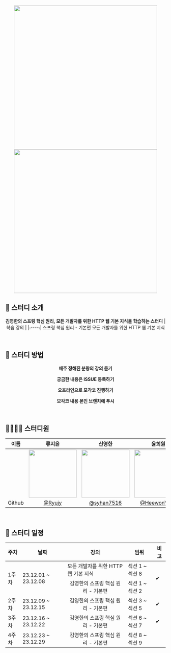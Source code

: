 <p align="center">
  <br>
  <img src="https://cdn.inflearn.com/public/files/courses/327918/628ca56f-ab9d-4c00-aa26-5ffae44abae6/325969-eng.png" alt='' width='450px'>
  <img src="https://cdn.inflearn.com/public/files/courses/326277/4df75704-dd5d-403f-be3c-6860251d4326/326277-kor-b.jpg" alt='' width='450px'>
  <br>
</p>

## 🎉 스터디 소개

<div align="center">
  
  **김영한의 스프링 핵심 원리, 모든 개발자를 위한 HTTP 웹 기본 지식을 학습하는 스터디**
  | 학습 강의 | 
  |:----:|
  스프링 핵심 원리 - 기본편
  모든 개발자를 위한 HTTP 웹 기본 지식
</div>
<br/>

## 🚩 스터디 방법

<div align="center">

**매주 정해진 분량의 강의 듣기**

**궁금한 내용은 ISSUE 등록하기**

**오프라인으로 모각코 진행하기**

**모각코 내용 본인 브랜치에 푸시**
  
</div>
<br/>

## 👨‍👩‍👧‍👦 스터디원

<div align="center">
  
| 이름 | 류지윤 | 신영한 | 윤희원 |
| :--: | :----: | :----: | :----: |
| | <img src="https://avatars.githubusercontent.com/u/63836145?v=4" width="150"/> | <img src="https://avatars.githubusercontent.com/u/83218200?v=4" width="150"/> | <img src="https://avatars.githubusercontent.com/u/59885440?v=4" width="150"/>
| Github | [@Ryujy](https://github.com/Ryujy) | [@syhan7516](https://github.com/syhan7516)| [@HeewonYoun](https://github.com/HeewonYoun)|

</div>
<br/>

## 📆 스터디 일정

<div align="center">
  
<table>
  <thead>
    <tr>
      <th>주차</th>
      <th>날짜</th>
      <th>강의</th>
      <th>범위</th>
      <th>비고</th>
    </tr>
  </thead>
  <tbody>
    <tr>
      <td rowspan="2">1주차</td>
      <td rowspan="2">23.12.01 ~ 23.12.08</td>
      <td>모든 개발자를 위한 HTTP 웹 기본 지식</td>
      <td>섹션 1 ~ 섹션 8</td>
      <td rowspan="2">✔</td>
    </tr>
    <tr>
      <td align="center">김영한의 스프링 핵심 원리 - 기본편</td>
      <td>섹션 1 ~ 섹션 2</td>
    </tr>
    <tr>
      <td>2주차</td>
      <td>23.12.09 ~ 23.12.15</td>
      <td align="center">김영한의 스프링 핵심 원리 - 기본편</td>
      <td>섹션 3 ~ 섹션 5</td>
      <td>✔</td>
    </tr>
    <tr>
      <td>3주차</td>
      <td>23.12.16 ~ 23.12.22</td>
      <td align="center">김영한의 스프링 핵심 원리 - 기본편</td>
      <td>섹션 6 ~ 섹션 7</td>
      <td>✔</td>
    </tr>
    <tr>
      <td>4주차</td>
      <td>23.12.23 ~ 23.12.29</td>
      <td align="center">김영한의 스프링 핵심 원리 - 기본편</td>
      <td>섹션 8 ~ 섹션 9</td>
      <td></td>
    </tr>
  </tbody>
</table>

</div>
<br/>
